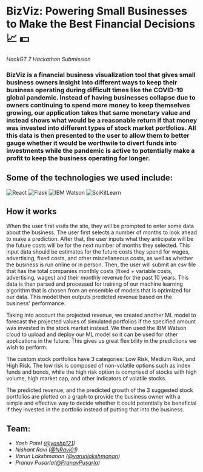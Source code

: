 # BizViz: Powering Small Businesses to Make the Best Financial Decisions :chart_with_upwards_trend: :dollar: #

*HackGT 7 Hackathon Submission*
### BizViz is a financial business visualization tool that gives small business owners insight into different ways to keep their business operating during difficult times like the COVID-19 global pandemic. Instead of having businesses collapse due to owners continuing to spend more money to keep themselves growing, our application takes that same monetary value and instead shows what would be a reasonable return if that money was invested into different types of stock market portfolios. All this data is then presented to the user to allow them to better gauge whether it would be worthwile to divert funds into investments while the pandemic is active to potentially make a profit to keep the business operating for longer.

## Some of the technologies we used include:
![React](https://img.icons8.com/ios/150/000000/react-native.png)
![Flask](https://www.olirowan.xyz/static/images/icons/flask-plain.svg)
![IBM Watson](https://github.com/varunlakshmanan/hackgt7/blob/main/watson3.png)
![SciKitLearn](https://github.com/varunlakshmanan/hackgt7/blob/main/sklearn.png)

## How it works ##

When the user first visits the site, they will be prompted to enter some data about the business. The user first selects a number of months to look ahead to make a prediction. After that, the user inputs what they anticipate will be the future costs will be for the next number of months they selected. This input data should be estimates for the future costs they spend for wages, advertising, fixed costs, and other miscellaneous costs, as well as whether the business is run online or in person. Then, the user will submit an csv file that has the total companies monthly costs (fixed + variable costs, advertising, wages) and their monthly revenue for the past 10 years. This data is then parsed and processed for training of our machine learning algorithm that is chosen from an ensemble of models that is optimized for our data. This model then outputs predicted revenue based on the business' performance.

Taking into account the projected revenue, we created another ML model to forecast the projected values of simulated portfolios if the specified amount was invested in the stock market instead. We then used the IBM Watson cloud to upload and deploy our ML model so it can be used for other applications in the future. This gives us great flexibility in the predictions we wish to perform.

The custom stock portfolios have 3 categories: Low Risk, Medium Risk, and High Risk. The low risk is composed of non-volatile options such as index funds and bonds, while the high risk option is comprised of stocks with high volume, high market cap, and other indicators of volatile stocks.

The predicted revenue, and the predicted growth of the 3 suggested stock portfolios are plotted on a graph to provide the business owner with a simple and effective way to decide whether it could potentially be beneficial if they invested in the portfolio instead of putting that into the business. 


## Team: ##
* *Yash Patel ([@yashp121](https://github.com/yashp121))*
* *Nishant Ravi ([@NRavi01](https://github.com/NRavi01))*
* *Varun Lakshmanan ([@varunlakshmanan](https://github.com/varunlakshmanan))*
* *Pranav Pusarla([@PranavPusarla](https://github.com/PranavPusarla))*
